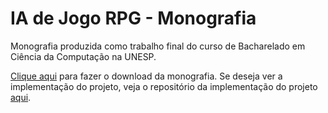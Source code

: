 # IA de Jogo RPG - Monografia
Monografia produzida como trabalho final do curso de Bacharelado em Ciência da Computação na UNESP.

[Clique aqui](https://github.com/mateus-etto/Monografia-IAJogoRPG/releases) para fazer o download da monografia. Se deseja ver a implementação do projeto, veja o repositório da implementação do projeto [aqui](https://github.com/mateus-etto/AI-RPG-game).
